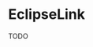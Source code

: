 # EclipseLink

<!--
https://app.pluralsight.com/library/courses/java-persistence-api-21/table-of-contents

https://linkedin.com/learning/java-persistence-api-jpa-1-the-basics/welcome
https://linkedin.com/learning/java-persistence-api-jpa-2-inheritance-and-querying/use-jpa-for-inheritance-and-querying
-->

TODO
